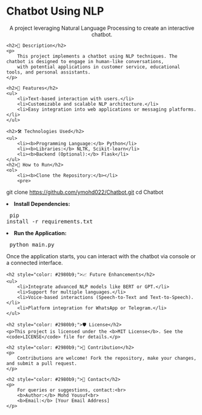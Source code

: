 <h1>Chatbot Using NLP</h1>
    <p style="text-align: center;">A project leveraging Natural Language Processing to create an interactive chatbot.</p>
    
    <h2>📄 Description</h2>
    <p>
        This project implements a chatbot using NLP techniques. The chatbot is designed to engage in human-like conversations,
        with potential applications in customer service, educational tools, and personal assistants.
    </p>
    
    <h2>🌟 Features</h2>
    <ul>
        <li>Text-based interaction with users.</li>
        <li>Customizable and scalable NLP architecture.</li>
        <li>Easy integration into web applications or messaging platforms.</li>
    </ul>
    
    <h2>🛠️ Technologies Used</h2>
    <ul>
        <li><b>Programming Language:</b> Python</li>
        <li><b>Libraries:</b> NLTK, Scikit-learn</li>
        <li><b>Backend (Optional):</b> Flask</li>
    </ul>
    <h2>🚀 How to Run</h2>
    <ol>
        <li><b>Clone the Repository:</b></li>
        <pre>
git clone https://github.com/ymohd022/Chatbot.git
cd Chatbot
        </pre>
        <li><b>Install Dependencies:</b></li>
        <pre>
pip install -r requirements.txt
        </pre>
        <li><b>Run the Application:</b></li>
        <pre>
python main.py
        </pre>
    </ol>
    <p>Once the application starts, you can interact with the chatbot via console or a connected interface.</p>
    
    <h2 style="color: #2980b9;">📈 Future Enhancements</h2>
    <ul>
        <li>Integrate advanced NLP models like BERT or GPT.</li>
        <li>Support for multiple languages.</li>
        <li>Voice-based interactions (Speech-to-Text and Text-to-Speech).</li>
        <li>Platform integration for WhatsApp or Telegram.</li>
    </ul>
    
    <h2 style="color: #2980b9;">🛡️ License</h2>
    <p>This project is licensed under the <b>MIT License</b>. See the <code>LICENSE</code> file for details.</p>
    
    <h2 style="color: #2980b9;">🤝 Contribution</h2>
    <p>
        Contributions are welcome! Fork the repository, make your changes, and submit a pull request.
    </p>
    
    <h2 style="color: #2980b9;">📨 Contact</h2>
    <p>
        For queries or suggestions, contact:<br>
        <b>Author:</b> Mohd Yousuf<br>
        <b>Email:</b> [Your Email Address]
    </p>
</body>
</html>
